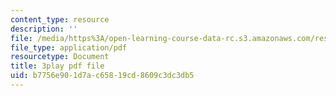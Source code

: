 ```yaml
---
content_type: resource
description: ''
file: /media/https%3A/open-learning-course-data-rc.s3.amazonaws.com/res-9-003-brains-minds-and-machines-summer-course-summer-2015/b7756e901d7ac65819cd8609c3dc3db5_8PcPpVQK7N8.pdf
file_type: application/pdf
resourcetype: Document
title: 3play pdf file
uid: b7756e90-1d7a-c658-19cd-8609c3dc3db5
---
```

